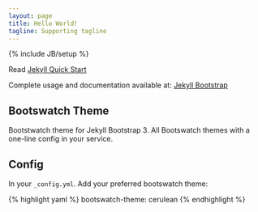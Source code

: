 ```yaml
---
layout: page
title: Hello World!
tagline: Supporting tagline
---
```

{% include JB/setup %}

Read [Jekyll Quick Start](http://jekyllbootstrap.com/usage/jekyll-quick-start.html)

Complete usage and documentation available at: [Jekyll Bootstrap](http://jekyllbootstrap.com)

## Bootswatch Theme

Bootstwatch theme for Jekyll Bootstrap 3. All Bootswatch themes with a one-line config in your service.

## Config
In your `_config.yml`. Add your preferred bootswatch theme:

{% highlight yaml %}
bootswatch-theme: cerulean
{% endhighlight %}
